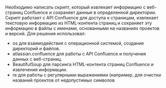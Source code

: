Необходимо написать скрипт, который извлекает информацию с веб-страниц
Confluence и сохраняет данные в определенной директории. Скрипт работает с
API Confluence для доступа к страницам, извлекает текстовую информацию
из HTML-контента страниц и сохраняет эту информацию в файлы с именами,
основанными на названиях проектов и версий.
Для решения использовал:
- os для взаимодействия с операционной системой, создания директорий и файлов.
- atlassian.confluence для работы с API Confluence и получения данных с
веб-страниц.
- BeautifulSoup для парсинга HTML-контента страниц Confluence и извлечения
информации.
- re для работы с регулярными выражениями (например, для очистки названий
проектов от недопустимых символов